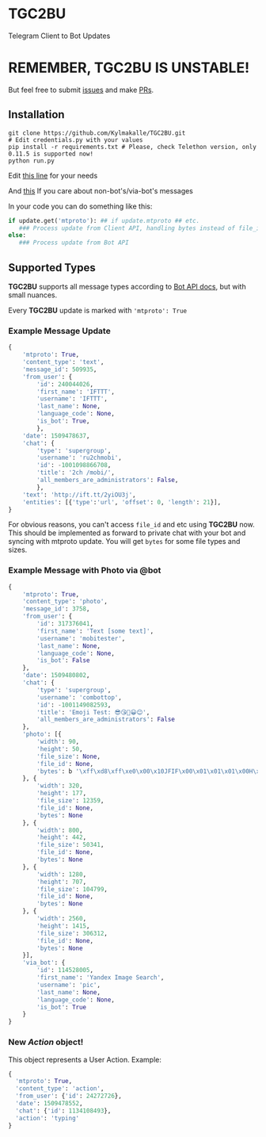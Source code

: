 # TGC2BU
Telegram Client to Bot Updates

# REMEMBER, TGC2BU IS UNSTABLE!
But feel free to submit [issues](https://github.com/Kylmakalle/TGC2BU/issues) and make [PRs](https://github.com/Kylmakalle/TGC2BU/pulls).
## Installation

```
git clone https://github.com/Kylmakalle/TGC2BU.git
# Edit credentials.py with your values
pip install -r requirements.txt # Please, check Telethon version, only 0.11.5 is supported now!
python run.py
```
Edit [this line](https://github.com/Kylmakalle/TGC2BU/blob/master/updates_handler.py#L107) for your needs

And [this](https://github.com/Kylmakalle/TGC2BU/blob/master/updates_handler.py#L198) If you care about non-bot's/via-bot's messages

In your code you can do something like this:
```python
if update.get('mtproto'): ## if update.mtproto ## etc.
   ### Process update from Client API, handling bytes instead of file_id, via_bot instances and etc.
else:
   ### Process update from Bot API
```


## Supported Types

**TGC2BU** supports all message types according to [Bot API docs](https://core.telegram.org/bots/api#message), but with small nuances.

Every **TGC2BU** update is marked with `'mtproto': True`

### Example Message Update
```python
{
    'mtproto': True,
    'content_type': 'text',
    'message_id': 509935,
    'from_user': {
        'id': 240044026,
        'first_name': 'IFTTT',
        'username': 'IFTTT',
        'last_name': None,
        'language_code': None,
        'is_bot': True,
        },
    'date': 1509478637,
    'chat': {
        'type': 'supergroup',
        'username': 'ru2chmobi',
        'id': -1001098866708,
        'title': '2ch /mobi/',
        'all_members_are_administrators': False,
        },
    'text': 'http://ift.tt/2yiOU3j',
    'entities': [{'type':'url', 'offset': 0, 'length': 21}],
}
```

For obvious reasons, you can't access `file_id` and etc using **TGC2BU** now. This should be implemented as forward to private chat with your bot and syncing with mtproto update. You will get `bytes` for some file types and sizes.

### Example Message with Photo via @bot
```python
{
    'mtproto': True,
    'content_type': 'photo',
    'message_id': 3758,
    'from_user': {
        'id': 317376041,
        'first_name': 'Text [some text]',
        'username': 'mobitester',
        'last_name': None,
        'language_code': None,
        'is_bot': False
    },
    'date': 1509480802,
    'chat': {
        'type': 'supergroup',
        'username': 'combottop',
        'id': -1001149082593,
        'title': 'Emoji Test: 😎😘🤔😀😊',
        'all_members_are_administrators': False
    },
    'photo': [{
        'width': 90,
        'height': 50,
        'file_size': None,
        'file_id': None,
        'bytes': b '\xff\xd8\xff\xe0\x00\x10JFIF\x00\x01\x01\x01\x00H\x00H\x00\x00\xff\xdb\x00C\x00\x0e\n\x0b\r\x0b\t\x0e\r\x0c\r\x10\x0f\x0e\x11\x16$\x17\x16\x14\x14\x16, !\x1a$4.763.22:ASF:=N>22HbINVX]^]8EfmeZlS[]Y\xff\xdb\x00C\x01\x0f\x10\x10\x16\x13\x16*\x17\x17*Y;2;YYYYYYYYYYYYYYYYYYYYYYYYYYYYYYYYYYYYYYYYYYYYYYYYYY\xff\xc0\x00\x11\x08\x002\x00Z\x03\x01"\x00\x02\x11\x01\x03\x11\x01\xff\xc4\x00\x1b\x00\x00\x02\x03\x01\x01\x01\x00\x00\x00\x00\x00\x00\x00\x00\x00\x00\x03\x05\x00\x02\x04\x06\x01\x07\xff\xc4\x001\x10\x00\x02\x02\x01\x01\x06\x04\x04\x05\x05\x00\x00\x00\x00\x00\x00\x01\x02\x00\x03\x11\x04\x05\x12!"1Q\x13Aa\x81\x062q\xa1BRr\xc1\xf0\x14\x15#3\x91\xff\xc4\x00\x19\x01\x00\x03\x01\x01\x01\x00\x00\x00\x00\x00\x00\x00\x00\x00\x00\x00\x00\x01\x02\x03\x04\x05\xff\xc4\x00 \x11\x00\x03\x00\x02\x03\x00\x02\x03\x00\x00\x00\x00\x00\x00\x00\x00\x00\x01\x02\x03\x11\x12!1\x04Aq\x81\xa1\xff\xda\x00\x0c\x03\x01\x00\x02\x11\x03\x11\x00?\x00\xdf=\x13\xc9a(\xcc"\x88U\x10k\x0c\xb0\x00\xa8!TL\x97\xea\xab\xd3\xaf\x1ef\xf2Q2\x0b\xb5\xd7\x82\xc6\xe1\xa7\x07\xa2\xa2\x02q\xef\x10\xc7j%\xc2\xceGQ\xa9\xdazbK\xeb,\x1d\xbe^?i\x0e\xdb\xd4\xe9\xd2\xbbWh\x0b\x97#},\xa8\x0cw\xe2 3\xae+(\xc2\'\xa3\xe2Jo\xda\xe3H\x11E-\xf2[\xbd\xd7\xb6G\xactpFA\xc8\x80\x00a\x07\x88g\x83\x80\n\xa6k\xf5\xd5\xd0\xdb\x80\x17~\xc3\xa0\xf7\x96\xd6]\xfd6\x92\xdb\xbf"\xe7\xa6g9N\xbfOj\x9b\x1f\xc5*\x0f\x16\xdd\xcf\x1f\\I\xaak\xc3\x7f\x8f\x8a/n\xdfC\xd5\xdaEA.\xcb\x9e\xc8\xb9\xc7\xbf\x9c\x13\xedk\xb7\xb9\x19\xc0\xec\x14\x0f\xd8\xc5M\xae\xd1\x11\xcb\xa8S\xd8\x1c\x83\xf7\x99\xae\xbe\xc6\xff\x00U\xb5/\x1f\xc5\xdag\xcd\xf8w/\x8d\rnV\xff\x00\x03$\xd4\xf8n\xe4\x17\xdf\xb0\xef\x1e|\x9c\xf7\xe9\n\xcf\xa9\x15\x9b<{T\x0f-\xe8\x9a\xcb\x90\xee\x8a\xb3\xe2`\x02\xca\xc7\x04\xe3\x8f\x03\xeb\x03v\xa3V\xec\xb4\x8b]F\xf8^S\xe6cM\xb7\xa4\x17\x87\x168\xe7k\xf41\xb3\xc7\xb2\xceck\x9227\x8fPd\xb3I\xa8\xbd7V\x9c\xe3\xcb\xbf\xf3\x8c]\xa7\xdaZ\x9d=\xaaZ\xe1\xa9FC\xb8\xcf\x93\x81\xe6!\x1fij\x98\xe7\xc7q\xfaN\x07\xda*\xb7/E\xe1\xc1\x87,\xf2HeN\xc4\xd6\xda\x84\\\x968?\x91@?\xf6j\xd1\xad\x9b3z\xaa\xd2\xca\xd8\x82\xcc\xa6\xfel\x0e\xa4\x01\xc3\xed9\xcb5V\xbf\xcfk\xb7\xd5\x89\x95\xaf.[\x8fA\x93\xf4\x92\xa9\xbe\x91\xa6L8\xe5:\xaf\xa3\xe8\x1b\x13j&\xd1\xaa\xd5\x17-\xafS`\x900H=3\x19NC\xe1]\x1bQ\xb5\xed\xb4pCIV\xe0G6T\xe3\xdb\x8c\xebs7H\xf1i\xa6\xf6\x84\x9a\xea\xde\xdd\x1d\xa9Z\x86r8\x03\xe78\x8dn\x96\xfd\x06\xa3\x169\xa4\xb8\xc8\x1b\xf8\xcf\xb8\x9d\xf3gt\xe0\xe0\xc5z\xed\x15Z\xce\x1a\x84/\x88\xda\x1c^\x97\x16\xba8\xd2\xb6X\xdb\xcfr\xb7\xa990\xfe\x18f\xc7\x89Z\x8fV\x8f?\xb0\xe9s\xca\xd6\'\xd0\xca\xbf\xc3\xaa\xd9\xdc\xd49\xf42*w\xe9\xd5\x8b<\xc2z\x9f\xe8\x93{\xc1\xea\xcaH\xfc\xa73p\xb9\x16\xc6kp\xc4\xaf\x00\xa3\xbeN;\x12~\x9e\xf3\xddF\xc0\xb1T\x8f\x10\x9fi(\xd9\x9a\xd4\xad\x15\x9bN@?\xe36)%O\xa6?xL\xe8\x8c\xf9\xde]\'\xd6\x85\xfa\x94\n\xc8\x10\xf2`\xb2\xa9\x18*\xa7\xa0#\xbc\xa6}c\x9a\xf6!v&\xfb\x1c\xb9<p&\xda\xb6\x1d\x03\xaa\x16\xfdF7)\xbe\xc8\x8c\xf7\x0b\x8c\x9c\xces\xd2@.W\x05\x11\x8fl\x0c\xce\xca\xbd\x99R|\xb5\xa0\xf6\x84;=]\xb2z\x0e\xd0I \xac\xb9)v\xfa\'\xc2\xe8\xe2\xbb\xedj\xf77\xcf\x99\xe2?\x9f\xb4}\xbd1i*\x14\xb3\x01\xf8\xb8\xcd;\xd2\x8evc= \xdeI#\x10"%\xbc\xe4\x92&i\x05\x0f\x10e\xdc\x0c\xf4\x1f(\x92H\x90W\xd1\xe8\x1c\xa9\xf4\x84Y$\x83*<\x08\xb2\xe2I \x82\x8b\xafY\xec\x92Fb\xcf\xff\xd9'
    }, {
        'width': 320,
        'height': 177,
        'file_size': 12359,
        'file_id': None,
        'bytes': None
    }, {
        'width': 800,
        'height': 442,
        'file_size': 50341,
        'file_id': None,
        'bytes': None
    }, {
        'width': 1280,
        'height': 707,
        'file_size': 104799,
        'file_id': None,
        'bytes': None
    }, {
        'width': 2560,
        'height': 1415,
        'file_size': 306312,
        'file_id': None,
        'bytes': None
    }],
    'via_bot': {
        'id': 114528005,
        'first_name': 'Yandex Image Search',
        'username': 'pic',
        'last_name': None,
        'language_code': None,
        'is_bot': True
    }
}
```



### **New** _Action_ object!
This object represents a User Action.
Example:
```python
{
  'mtproto': True,
  'content_type': 'action',
  'from_user': {'id': 24272726},
  'date': 1509478552,
  'chat': {'id': 1134108493},
  'action': 'typing'
}
```

